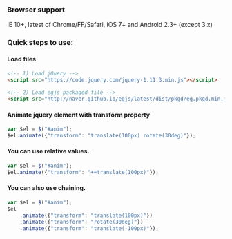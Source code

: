 
### Browser support
IE 10+, latest of Chrome/FF/Safari, iOS 7+ and Android 2.3+ (except 3.x)

### Quick steps to use:

#### Load files

``` html
<!-- 1) Load jQuery -->
<script src="https://code.jquery.com/jquery-1.11.3.min.js"></script>

<!-- 2) Load egjs packaged file -->
<script src="http://naver.github.io/egjs/latest/dist/pkgd/eg.pkgd.min.js"></script>
```

#### Animate jquery element with transform property

``` javascript
var $el = $("#anim");
$el.animate({"transform": "translate(100px) rotate(30deg)"});
```

#### You can use relative values.

``` javascript
var $el = $("#anim");
$el.animate({"transform": "+=translate(100px)"});
```

#### You can also use chaining.
``` javascript
var $el = $("#anim");
$el
    .animate({"transform": "translate(100px)"})
    .animate({"transform": "rotate(30deg)"})
    .animate({"transform": "translate(-100px)"});
```